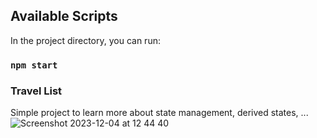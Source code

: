 ## Available Scripts

In the project directory, you can run:

### `npm start`

### Travel List 
Simple project to learn more about state management, derived states, ... 
![Screenshot 2023-12-04 at 12 44 40](https://github.com/jlpmartinss/travel-list/assets/50104175/7d307fac-9aa1-45a1-b1b7-e009d44bceb2)
